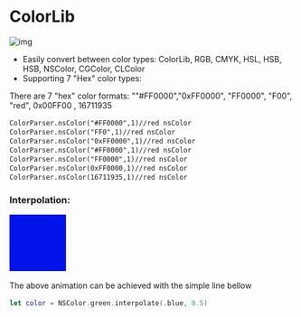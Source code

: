 # **ColorLib**

<img width="100" alt="img" src="https://rawgit.com/stylekit/img/master/ColorLib.svg">

- Easily convert between color types: ColorLib, RGB, CMYK, HSL, HSB, HSB, NSColor, CGColor, CLColor
- Supporting 7 "Hex" color types:


There are 7 "hex" color formats: ""#FF0000","0xFF0000", "FF0000", "F00", "red", 0x00FF00 , 16711935
```
ColorParser.nsColor("#FF0000",1)//red nsColor
ColorParser.nsColor("FF0",1)//red nsColor
ColorParser.nsColor("0xFF0000",1)//red nsColor
ColorParser.nsColor("#FF0000",1)//red nsColor
ColorParser.nsColor("FF0000",1)//red nsColor
ColorParser.nsColor(0xFF0000,1)//red nsColor
ColorParser.nsColor(16711935,1)//red nsColor
```

### Interpolation:

<img width="100" alt="img" src="https://raw.githubusercontent.com/stylekit/img/master/color_interpolation_take_three.gif">

The above animation can be achieved with the simple line bellow  

```swift
let color = NSColor.green.interpolate(.blue, 0.5)
```

